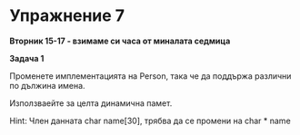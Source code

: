 Упражнение 7
=========

**Вторник 15-17 - взимаме си часа от миналата седмица**

**Задача 1**

Променете имплементацията на Person, така че да поддържа различни по дължина имена.

Използваейте за целта динамична памет.

Hint: Член данната char name[30], трябва да се промени на char * name


